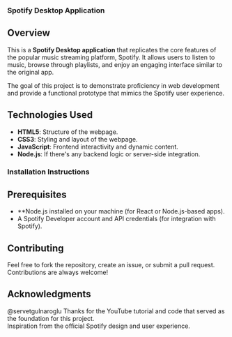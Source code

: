 ### Spotify Desktop Application

## Overview
This is a **Spotify Desktop application** that replicates the core features of the popular music streaming platform, Spotify. It allows users to listen to music, browse through playlists, and enjoy an engaging interface similar to the original app.  

The goal of this project is to demonstrate proficiency in web development and provide a functional prototype that mimics the Spotify user experience.

## Technologies Used
- **HTML5**: Structure of the webpage.  
- **CSS3**: Styling and layout of the webpage.  
- **JavaScript**: Frontend interactivity and dynamic content.  
- **Node.js**: If there's any backend logic or server-side integration.  

### Installation Instructions
## Prerequisites
- **Node.js installed on your machine (for React or Node.js-based apps).  
- A Spotify Developer account and API credentials (for integration with Spotify).

## Contributing
Feel free to fork the repository, create an issue, or submit a pull request. Contributions are always welcome!

## Acknowledgments
@servetgulnaroglu Thanks for the YouTube tutorial and code that served as the foundation for this project.  
Inspiration from the official Spotify design and user experience.
